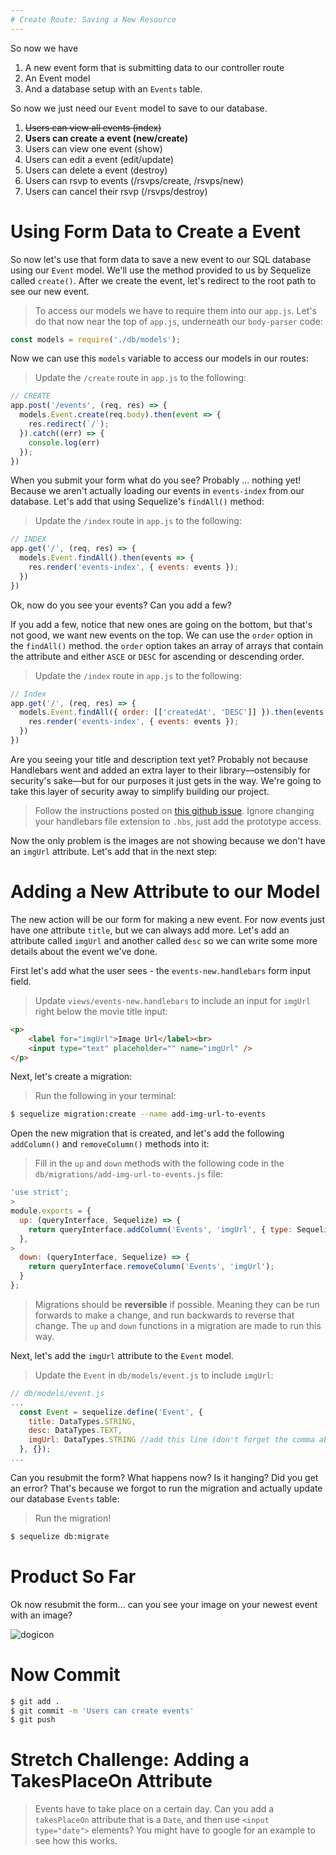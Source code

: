 ```yaml
---
# Create Route: Saving a New Resource
---
```


So now we have

1. A new event form that is submitting data to our controller route
1. An Event model
1. And a database setup with an `Events` table.

So now we just need our `Event` model to save to our database.

1. ~~Users can view all events (index)~~
1. **Users can create a event (new/create)**
1. Users can view one event (show)
1. Users can edit a event (edit/update)
1. Users can delete a event (destroy)
1. Users can rsvp to events (/rsvps/create, /rsvps/new)
1. Users can cancel their rsvp (/rsvps/destroy)

# Using Form Data to Create a Event

So now let's use that form data to save a new event to our SQL database using our `Event` model. We'll use the method provided to us by Sequelize called `create()`. After we create the event, let's redirect to the root path to see our new event.

> To access our models we have to require them into our `app.js`. Let's do that now near the top of `app.js`, underneath our `body-parser` code:

```js
const models = require('./db/models');
```

Now we can use this `models` variable to access our models in our routes:

> Update the `/create` route in `app.js` to the following:

```js
// CREATE
app.post('/events', (req, res) => {
  models.Event.create(req.body).then(event => {
    res.redirect(`/`);
  }).catch((err) => {
    console.log(err)
  });
})
```

When you submit your form what do you see? Probably ... nothing yet! Because we aren't actually loading our events in `events-index` from our database. Let's add that using Sequelize's `findAll()` method:

> Update the `/index` route in `app.js` to the following:

```js
// INDEX
app.get('/', (req, res) => {
  models.Event.findAll().then(events => {
    res.render('events-index', { events: events });
  })
})
```

Ok, now do you see your events? Can you add a few?

If you add a few, notice that new ones are going on the bottom, but that's not good, we want new events on the top. We can use the `order` option in the `findAll()` method. the `order` option takes an array of arrays that contain the attribute and either `ASCE` or `DESC` for ascending or descending order.

> Update the `/index` route in `app.js` to the following:

```js
// Index
app.get('/', (req, res) => {
  models.Event.findAll({ order: [['createdAt', 'DESC']] }).then(events => {
    res.render('events-index', { events: events });
  })
})
```

Are you seeing your title and description text yet? Probably not because Handlebars went and added an extra layer to their library—ostensibly for security's sake—but for our purposes it just gets in the way. We're going to take this layer of security away to simplify building our project. 

> Follow the instructions posted on [this github issue](https://github.com/handlebars-lang/handlebars.js/issues/1648#issuecomment-582241258).
> Ignore changing your handlebars file extension to `.hbs`, just add the prototype access.


Now the only problem is the images are not showing because we don't have an `imgUrl` attribute. Let's add that in the next step:

# Adding a New Attribute to our Model

The new action will be our form for making a new event. For now events just have one attribute `title`, but we can always add more. Let's add an attribute called `imgUrl` and another called `desc` so we can write some more details about the event we've done.

First let's add what the user sees - the `events-new.handlebars` form input field.

> Update `views/events-new.handlebars` to include an input for `imgUrl` right below the movie title input:

```html
<p>
    <label for="imgUrl">Image Url</label><br>
    <input type="text" placeholder="" name="imgUrl" />
</p>
```

Next, let's create a migration:

> Run the following in your terminal:
```bash
$ sequelize migration:create --name add-img-url-to-events
```

Open the new migration that is created, and let's add the following `addColumn()` and `removeColumn()` methods into it:

> Fill in the `up` and `down` methods with the following code in the `db/migrations/add-img-url-to-events.js` file:

```js
'use strict';
>
module.exports = {
  up: (queryInterface, Sequelize) => {
    return queryInterface.addColumn('Events', 'imgUrl', { type: Sequelize.STRING });
  },
>
  down: (queryInterface, Sequelize) => {
    return queryInterface.removeColumn('Events', 'imgUrl');
  }
};
```

<!-- -->

> Migrations should be **reversible** if possible. Meaning they can be run forwards to make a change, and run backwards to reverse that change. The `up` and `down` functions in a migration are made to run this way.

Next, let's add the `imgUrl` attribute to the `Event` model.

> Update the `Event` in `db/models/event.js` to include `imgUrl`:

```js
// db/models/event.js
...
  const Event = sequelize.define('Event', {
    title: DataTypes.STRING,
    desc: DataTypes.TEXT,
    imgUrl: DataTypes.STRING //add this line (don't forget the comma above!)
  }, {});
...
```

Can you resubmit the form? What happens now? Is it hanging? Did you get an error? That's because we forgot to run the migration and actually update our database `Events` table:

> Run the migration!

```bash
$ sequelize db:migrate
```

# Product So Far

Ok now resubmit the form... can you see your image on your newest event with an image?

![dogicon](assets/dog-icon.png)

# Now Commit

```bash
$ git add .
$ git commit -m 'Users can create events'
$ git push
```

# Stretch Challenge: Adding a TakesPlaceOn Attribute

> Events have to take place on a certain day. Can you add a `takesPlaceOn` attribute that is a `Date`, and then use `<input type="date">` elements? You might have to google for an example to see how this works.
